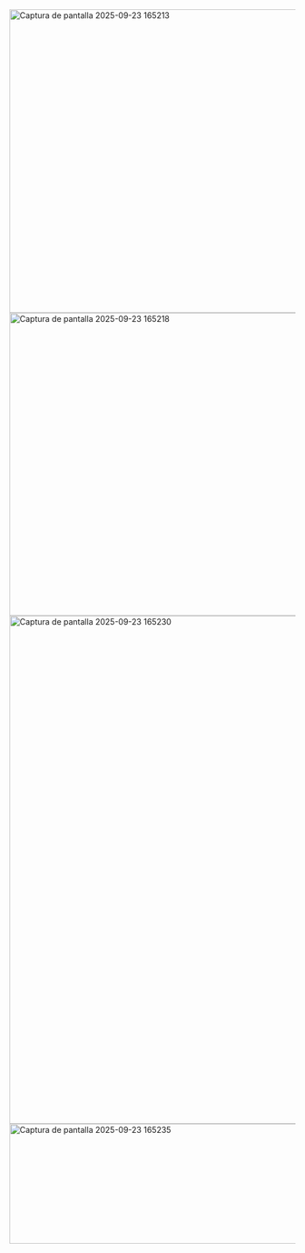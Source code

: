 <img width="904" height="534" alt="Captura de pantalla 2025-09-23 165213" src="https://github.com/user-attachments/assets/714308ae-da24-407e-aa86-f8614b0a4cfd" />
<img width="898" height="533" alt="Captura de pantalla 2025-09-23 165218" src="https://github.com/user-attachments/assets/af454cd8-5a28-4fb8-aaf6-608149d4c5ae" />
<img width="896" height="894" alt="Captura de pantalla 2025-09-23 165230" src="https://github.com/user-attachments/assets/6a1ce572-c089-4973-ab40-0ee747e0e10b" />
<img width="893" height="211" alt="Captura de pantalla 2025-09-23 165235" src="https://github.com/user-attachments/assets/12a923c2-d3a6-4590-923c-36d1f84914b3" />
